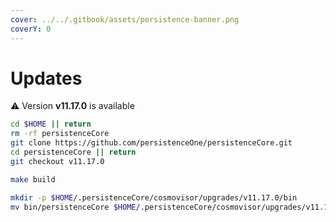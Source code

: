 ```yaml
---
cover: ../../.gitbook/assets/persistence-banner.png
coverY: 0
---
```


# Updates

⚠️ Version **v11.17.0** is available

```bash
cd $HOME || return
rm -rf persistenceCore
git clone https://github.com/persistenceOne/persistenceCore.git
cd persistenceCore || return
git checkout v11.17.0

make build

mkdir -p $HOME/.persistenceCore/cosmovisor/upgrades/v11.17.0/bin
mv bin/persistenceCore $HOME/.persistenceCore/cosmovisor/upgrades/v11.17.0/bin/
```

